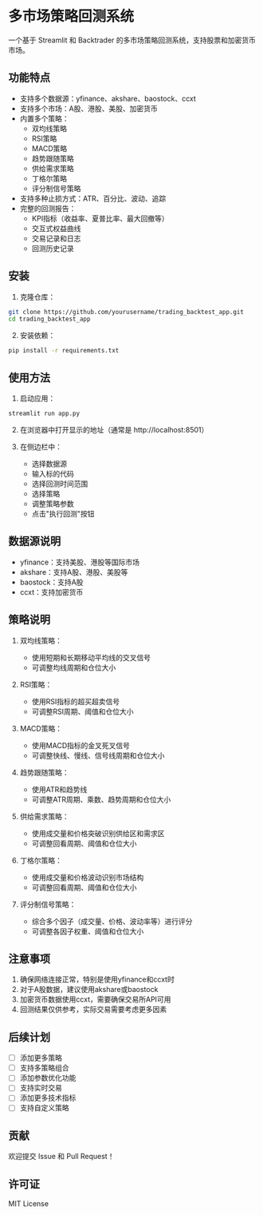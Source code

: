 # 多市场策略回测系统

一个基于 Streamlit 和 Backtrader 的多市场策略回测系统，支持股票和加密货币市场。

## 功能特点

- 支持多个数据源：yfinance、akshare、baostock、ccxt
- 支持多个市场：A股、港股、美股、加密货币
- 内置多个策略：
  - 双均线策略
  - RSI策略
  - MACD策略
  - 趋势跟随策略
  - 供给需求策略
  - 丁格尔策略
  - 评分制信号策略
- 支持多种止损方式：ATR、百分比、波动、追踪
- 完整的回测报告：
  - KPI指标（收益率、夏普比率、最大回撤等）
  - 交互式权益曲线
  - 交易记录和日志
  - 回测历史记录

## 安装

1. 克隆仓库：
```bash
git clone https://github.com/yourusername/trading_backtest_app.git
cd trading_backtest_app
```

2. 安装依赖：
```bash
pip install -r requirements.txt
```

## 使用方法

1. 启动应用：
```bash
streamlit run app.py
```

2. 在浏览器中打开显示的地址（通常是 http://localhost:8501）

3. 在侧边栏中：
   - 选择数据源
   - 输入标的代码
   - 选择回测时间范围
   - 选择策略
   - 调整策略参数
   - 点击"执行回测"按钮

## 数据源说明

- yfinance：支持美股、港股等国际市场
- akshare：支持A股、港股、美股等
- baostock：支持A股
- ccxt：支持加密货币

## 策略说明

1. 双均线策略：
   - 使用短期和长期移动平均线的交叉信号
   - 可调整均线周期和仓位大小

2. RSI策略：
   - 使用RSI指标的超买超卖信号
   - 可调整RSI周期、阈值和仓位大小

3. MACD策略：
   - 使用MACD指标的金叉死叉信号
   - 可调整快线、慢线、信号线周期和仓位大小

4. 趋势跟随策略：
   - 使用ATR和趋势线
   - 可调整ATR周期、乘数、趋势周期和仓位大小

5. 供给需求策略：
   - 使用成交量和价格突破识别供给区和需求区
   - 可调整回看周期、阈值和仓位大小

6. 丁格尔策略：
   - 使用成交量和价格波动识别市场结构
   - 可调整回看周期、阈值和仓位大小

7. 评分制信号策略：
   - 综合多个因子（成交量、价格、波动率等）进行评分
   - 可调整各因子权重、阈值和仓位大小

## 注意事项

1. 确保网络连接正常，特别是使用yfinance和ccxt时
2. 对于A股数据，建议使用akshare或baostock
3. 加密货币数据使用ccxt，需要确保交易所API可用
4. 回测结果仅供参考，实际交易需要考虑更多因素

## 后续计划

- [ ] 添加更多策略
- [ ] 支持多策略组合
- [ ] 添加参数优化功能
- [ ] 支持实时交易
- [ ] 添加更多技术指标
- [ ] 支持自定义策略

## 贡献

欢迎提交 Issue 和 Pull Request！

## 许可证

MIT License 